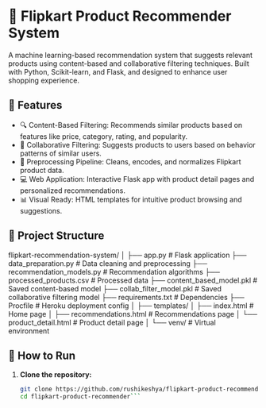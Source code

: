 # 🛒 Flipkart Product Recommender System

A machine learning-based recommendation system that suggests relevant products using content-based and collaborative filtering techniques. Built with Python, Scikit-learn, and Flask, and designed to enhance user shopping experience.

## 🚀 Features

- 🔍 Content-Based Filtering: Recommends similar products based on features like price, category, rating, and popularity.
- 👥 Collaborative Filtering: Suggests products to users based on behavior patterns of similar users.
- 🧠 Preprocessing Pipeline: Cleans, encodes, and normalizes Flipkart product data.
- 💻 Web Application: Interactive Flask app with product detail pages and personalized recommendations.
- 📊 Visual Ready: HTML templates for intuitive product browsing and suggestions.

## 📂 Project Structure

flipkart-recommendation-system/
│
├── app.py                 # Flask application
├── data_preparation.py    # Data cleaning and preprocessing
├── recommendation_models.py # Recommendation algorithms
├── processed_products.csv # Processed data
├── content_based_model.pkl # Saved content-based model
├── collab_filter_model.pkl # Saved collaborative filtering model
├── requirements.txt       # Dependencies
├── Procfile               # Heroku deployment config
│
├── templates/
│   ├── index.html         # Home page
│   ├── recommendations.html # Recommendations page
│   └── product_detail.html # Product detail page
│
└── venv/                  # Virtual environment

## 🧪 How to Run
1. **Clone the repository:**
   ```bash
   git clone https://github.com/rushikeshya/flipkart-product-recommender.git
   cd flipkart-product-recommender```
